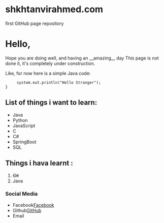 # shkhtanvirahmed.com
first GitHub page repository

# Hello,

<p>Hope you are doing well, and having an __amazing__ day
This page is not done it, it's completely under construction.</p>  
  
  
Like, for now here is a simple Java code:  
 ```public static void main(String args[])  <br>{  
      system.out.println("Hello Stranger");  
 }  
 ```  

## List of things i want to learn:

 - Java
 - Python
 - JavaScript
 - C
 - C#
 - SpringBoot
 - SQL


## Things i hava learnt :

 1. <del>Git</del>
 2. Java


### Social Media

- Facebook[Facebook]
- Github[GitHub]
- Email



<!-- So, links for all social media-->

[Facebook]: https://www.facebook.com/IamSkhTanvirAhmed/
[GitHub]: https://www.github.com/AhVir
